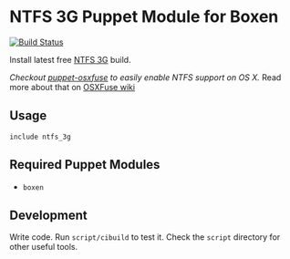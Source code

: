 # NTFS 3G Puppet Module for Boxen

[![Build Status](https://travis-ci.org/MoOx/puppet-ntfs_3g.png?branch=master)](https://travis-ci.org/MoOx/puppet-ntfs_3g)

Install latest free [NTFS 3G](http://macntfs-3g.blogspot.com/2010/10/ntfs-3g-for-mac-os-x-2010102.html) build.

_Checkout [puppet-osxfuse](http://github.com/MoOx/puppet-osxfuse) to easily enable NTFS support on OS X._
Read more about that on [OSXFuse wiki](https://github.com/osxfuse/osxfuse/wiki/NTFS-3G)

## Usage

```puppet
include ntfs_3g
```

## Required Puppet Modules

* `boxen`

## Development

Write code. Run `script/cibuild` to test it. Check the `script`
directory for other useful tools.
